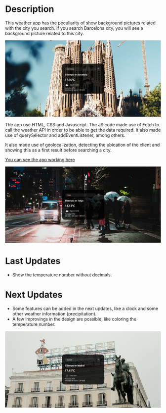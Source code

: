 # Description

This weather app has the peculiarity of show background pictures related with the city you search. If you search Barcelona city, you will see a background picture related to this city. 

![Thumbnail](https://raw.githubusercontent.com/Oscarandio/Aplicacion-del-tiempo/main/public/weather-app-barcelona.jpg)

The app use HTML, CSS and Javascript. The JS code made use of Fetch to call the weather API in order to be able to get the data required. It also made use of querySelector and addEventListener, among others.

It also made use of geolocalization, detecting the ubication of the client and showing this as a first result before searching a city. 

[You can see the app working here](https://oscarandio.github.io/Aplicacion-del-tiempo/)

![Thumbnail](https://raw.githubusercontent.com/Oscarandio/Aplicacion-del-tiempo/main/public/weather-app-tokyo.jpg)

# Last Updates

- Show the temperature number without decimals.

# Next Updates

- Some features can be added in the next updates, like a clock and some other weather information (precipitation).
- A few improvings in the design are possible, like coloring the temperature number.

![Thumbnail](https://raw.githubusercontent.com/Oscarandio/Aplicacion-del-tiempo/main/public/weather-app-madrid.jpg)
